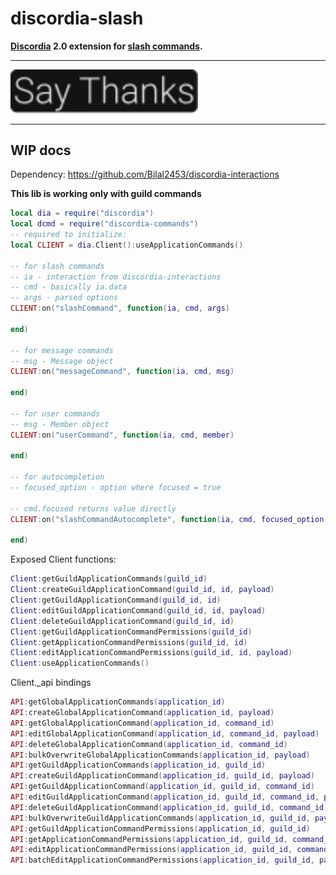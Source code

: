 # discordia-slash
**[Discordia](https://github.com/SinisterRectus/Discordia) 2.0 extension for [slash commands](https://discord.com/developers/docs/interactions/slash-commands).**

---

__[<img src="https://raw.githubusercontent.com/GitSparTV/GitSparTV/681727efe146af9a4f3042c121072d0e60bd3e95/saythanks.svg" width="300">](https://gitspartv.github.io/GitSparTV/saythanks.html)__

---

## WIP docs

Dependency: https://github.com/Bilal2453/discordia-interactions

**This lib is working only with guild commands**


```lua
local dia = require("discordia")
local dcmd = require("discordia-commands")
-- required to initialize:
local CLIENT = dia.Client():useApplicationCommands()

-- for slash commands
-- ia - interaction from discordia-interactions
-- cmd - basically ia.data
-- args - parsed options
CLIENT:on("slashCommand", function(ia, cmd, args)

end)

-- for message commands
-- msg - Message object
CLIENT:on("messageCommand", function(ia, cmd, msg)

end)

-- for user commands
-- msg - Member object
CLIENT:on("userCommand", function(ia, cmd, member)

end)

-- for autocompletion
-- focused_option - option where focused = true

-- cmd.focused returns value directly
CLIENT:on("slashCommandAutocomplete", function(ia, cmd, focused_option, args)

end)
```

Exposed Client functions:
```lua
Client:getGuildApplicationCommands(guild_id)
Client:createGuildApplicationCommand(guild_id, id, payload)
Client:getGuildApplicationCommand(guild_id, id)
Client:editGuildApplicationCommand(guild_id, id, payload)
Client:deleteGuildApplicationCommand(guild_id, id)
Client:getGuildApplicationCommandPermissions(guild_id)
Client:getApplicationCommandPermissions(guild_id, id)
Client:editApplicationCommandPermissions(guild_id, id, payload)
Client:useApplicationCommands()
```

Client.\_api bindings

```lua
API:getGlobalApplicationCommands(application_id)
API:createGlobalApplicationCommand(application_id, payload)
API:getGlobalApplicationCommand(application_id, command_id)
API:editGlobalApplicationCommand(application_id, command_id, payload)
API:deleteGlobalApplicationCommand(application_id, command_id)
API:bulkOverwriteGlobalApplicationCommands(application_id, payload)
API:getGuildApplicationCommands(application_id, guild_id)
API:createGuildApplicationCommand(application_id, guild_id, payload)
API:getGuildApplicationCommand(application_id, guild_id, command_id)
API:editGuildApplicationCommand(application_id, guild_id, command_id, payload)
API:deleteGuildApplicationCommand(application_id, guild_id, command_id)
API:bulkOverwriteGuildApplicationCommands(application_id, guild_id, payload)
API:getGuildApplicationCommandPermissions(application_id, guild_id)
API:getApplicationCommandPermissions(application_id, guild_id, command_id)
API:editApplicationCommandPermissions(application_id, guild_id, command_id, payload)
API:batchEditApplicationCommandPermissions(application_id, guild_id, payload)
```